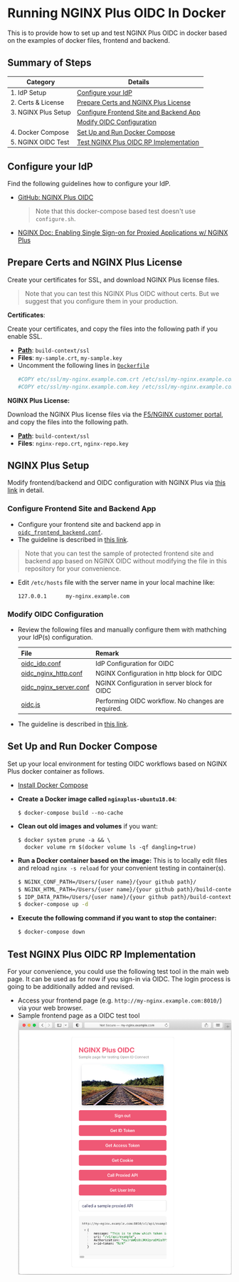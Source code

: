 # Running NGINX Plus OIDC In Docker
This is to provide how to set up and test NGINX Plus OIDC in docker based on the examples of docker files, frontend and backend.


## Summary of Steps
| Category            | Details                                                                             |
|---------------------|-------------------------------------------------------------------------------------|
| 1. IdP Setup        | [Configure your IdP](#configure-idp)                                                |
| 2. Certs & License  | [Prepare Certs and NGINX Plus License](#prepare-certs-and-nginx-plus-license)       |
| 3. NGINX Plus Setup | [Configure Frontend Site and Backend App](#configure-frontend-site-and-backend-app) |
|                     | [Modify OIDC Configuration](#modify-oidc-configuration)                             |
| 4. Docker Compose   | [Set Up and Run Docker Compose](#set-up-and-run-docker-compose)                     |
| 5. NGINX OIDC Test  | [Test NGINX Plus OIDC RP Implementation](#test-nginx-plus-oidc-rp-implementation)   |


## Configure your IdP
Find the following guidelines how to configure your IdP.
- [GitHub: NGINX Plus OIDC](https://github.com/nginxinc/nginx-openid-connect/#configuring-your-idp)
  > Note that this docker-compose based test doesn't use `configure.sh`.
- [NGINX Doc: Enabling Single Sign-on for Proxied Applications w/ NGINX Plus](https://docs.nginx.com/nginx/deployment-guides/single-sign-on/)


## Prepare Certs and NGINX Plus License
Create your certificates for SSL, and download NGINX Plus license files.
  > Note that you can test this NGINX Plus OIDC without certs. But we suggest that you configure them in your production.

**Certificates**:

Create your certificates, and copy the files into the following path if you enable SSL.
- [**Path**](./build-context/ssl): `build-context/ssl`
- **Files**: `my-sample.crt`, `my-sample.key`
- Uncomment the following lines in [`Dockerfile`](./docker-files/nginxplus-ubuntu18.04/Dockerfile) 
  ```bash
  #COPY etc/ssl/my-nginx.example.com.crt /etc/ssl/my-nginx.example.com.crt
  #COPY etc/ssl/my-nginx.example.com.key /etc/ssl/my-nginx.example.com.key
  ```

**NGINX Plus License:**

Download the NGINX Plus license files via the [F5/NGINX customer portal](https://cs.nginx.com/?_ga=2.268586425.912746048.1620625839-85838359.1596947109), and copy the files into the following path.
- [**Path**](./build-context/ssl): `build-context/ssl`
- **Files**: `nginx-repo.crt`, `nginx-repo.key`


## NGINX Plus Setup

Modify frontend/backend and OIDC configuration with NGINX Plus via [this link](https://github.com/shawnhankim/nginx-openid-connect#configuring-nginx-plus) in detail.


### Configure Frontend Site and Backend App

- Configure your frontend site and backend app in [`oidc_frontend_backend.conf`](../oidc_frontend_backend.conf). 
- The guideline is described in [this link](https://github.com/shawnhankim/nginx-openid-connect#configuring-nginx-plus).
> Note that you can test the sample of protected frontend site and backend app based on NGINX OIDC without modifying the file in this repository for your convenience.
- Edit `/etc/hosts` file with the server name in your local machine like:
  ```
  127.0.0.1      my-nginx.example.com
  ```

### Modify OIDC Configuration

- Review the following files and manually configure them with mathching your IdP(s) configuration.

  | File                                                | Remark                                             |
  |-----------------------------------------------------|----------------------------------------------------|
  | [oidc_idp.conf](../oidc_idp.conf)                   | IdP Configuration for OIDC                         |
  | [oidc_nginx_http.conf](../oidc_nginx_http.conf)     | NGINX Configuration in http block for OIDC         |
  | [oidc_nginx_server.conf](../oidc_nginx_server.conf) | NGINX Configuration in server block for OIDC       |
  | [oidc.js](../oidc.js)                               | Performing OIDC workflow. No changes are required. |

- The guideline is described in [this link](https://github.com/shawnhankim/nginx-openid-connect#configuring-nginx-plus).


## Set Up and Run Docker Compose

Set up your local environment for testing OIDC workflows based on NGINX Plus docker container as follows.

- [Install Docker Compose](https://docs.docker.com/compose/install/)
- **Create a Docker image called `nginxplus-ubuntu18.04`**:
  ```
  $ docker-compose build --no-cache
   ```

- **Clean out old images and volumes** if you want:
  ```
  $ docker system prune -a && \
    docker volume rm $(docker volume ls -qf dangling=true)
  ```

- **Run a Docker container based on the image:**
  This is to locally edit files and reload `nginx -s reload` for your convenient testing in container(s).
  ```bash
  $ NGINX_CONF_PATH=/Users/{user name}/{your github path}/
  $ NGINX_HTML_PATH=/Users/{user name}/{your github path}/build-context/content
  $ IDP_DATA_PATH=/Users/{user name}/{your github path}/build-context/data
  $ docker-compose up -d
  ```

- **Execute the following command if you want to stop the container:**
  ```bash
  $ docker-compose down
  ```

## Test NGINX Plus OIDC RP Implementation

For your convenience, you could use the following test tool in the main web page. It can be used as for now if you sign-in via OIDC. The login process is going to be additionally added and revised.

- Access your frontend page (e.g. `http://my-nginx.example.com:8010/`) via your web browser.
- Sample frontend page as a OIDC test tool
  ![](./img/nginx-oidc-test-tool.png)
